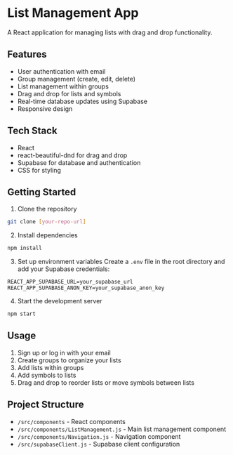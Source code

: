 # List Management App

A React application for managing lists with drag and drop functionality.

## Features

- User authentication with email
- Group management (create, edit, delete)
- List management within groups
- Drag and drop for lists and symbols
- Real-time database updates using Supabase
- Responsive design

## Tech Stack

- React
- react-beautiful-dnd for drag and drop
- Supabase for database and authentication
- CSS for styling

## Getting Started

1. Clone the repository
```bash
git clone [your-repo-url]
```

2. Install dependencies
```bash
npm install
```

3. Set up environment variables
Create a `.env` file in the root directory and add your Supabase credentials:
```
REACT_APP_SUPABASE_URL=your_supabase_url
REACT_APP_SUPABASE_ANON_KEY=your_supabase_anon_key
```

4. Start the development server
```bash
npm start
```

## Usage

1. Sign up or log in with your email
2. Create groups to organize your lists
3. Add lists within groups
4. Add symbols to lists
5. Drag and drop to reorder lists or move symbols between lists

## Project Structure

- `/src/components` - React components
- `/src/components/ListManagement.js` - Main list management component
- `/src/components/Navigation.js` - Navigation component
- `/src/supabaseClient.js` - Supabase client configuration
